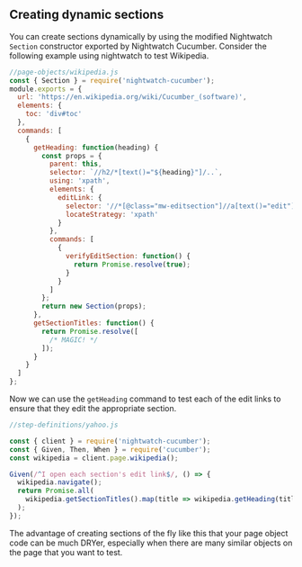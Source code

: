 ## Creating dynamic sections

You can create sections dynamically by using the modified Nightwatch `Section`
constructor exported by Nightwatch Cucumber. Consider the following example
using nightwatch to test Wikipedia.

```javascript
//page-objects/wikipedia.js
const { Section } = require('nightwatch-cucumber');
module.exports = {
  url: 'https://en.wikipedia.org/wiki/Cucumber_(software)',
  elements: {
    toc: 'div#toc'
  },
  commands: [
    {
      getHeading: function(heading) {
        const props = {
          parent: this,
          selector: `//h2/*[text()="${heading}"]/..`,
          using: 'xpath',
          elements: {
            editLink: {
              selector: '//*[@class="mw-editsection"]//a[text()="edit"]',
              locateStrategy: 'xpath'
            }
          },
          commands: [
            {
              verifyEditSection: function() {
                return Promise.resolve(true);
              }
            }
          ]
        };
        return new Section(props);
      },
      getSectionTitles: function() {
        return Promise.resolve([
          /* MAGIC! */
        ]);
      }
    }
  ]
};
```

Now we can use the `getHeading` command to test each of the edit links to ensure
that they edit the appropriate section.

```javascript
//step-definitions/yahoo.js

const { client } = require('nightwatch-cucumber');
const { Given, Then, When } = require('cucumber');
const wikipedia = client.page.wikipedia();

Given(/^I open each section's edit link$/, () => {
  wikipedia.navigate();
  return Promise.all(
    wikipedia.getSectionTitles().map(title => wikipedia.getHeading(title).verifyEditSection())
  );
});
```

The advantage of creating sections of the fly like this that your page object
code can be much DRYer, especially when there are many similar objects on the
page that you want to test.
